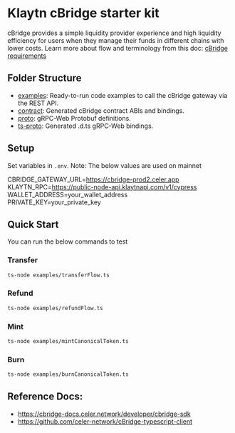 # Klaytn cBridge starter kit

cBridge provides a simple liquidity provider experience and high liquidity efficiency for users when they manage their funds in different
chains with lower costs. Learn more about flow and terminology from this doc:
[cBridge requirements](https://docs.google.com/document/d/15gVJfiAjzfR9dyz_ad7jQOx5PSPI6p_RanLA6XRLCYU/edit?usp=sharing)

## Folder Structure

- [examples](./examples): Ready-to-run code examples to call the cBridge gateway via the REST API.
- [contract](./contract): Generated cBridge contract ABIs and bindings.
- [proto](./proto): gRPC-Web Protobuf definitions.
- [ts-proto](./ts-proto): Generated .d.ts gRPC-Web bindings.

## Setup
Set variables in `.env`. Note: The below values are used on mainnet

CBRIDGE_GATEWAY_URL=https://cbridge-prod2.celer.app
KLAYTN_RPC=https://public-node-api.klaytnapi.com/v1/cypress
WALLET_ADDRESS=your_wallet_address  
PRIVATE_KEY=your_private_key

## Quick Start
You can run the below commands to test
### Transfer

```sh
ts-node examples/transferFlow.ts
```

### Refund

```sh
ts-node examples/refundFlow.ts
```

### Mint

```sh
ts-node examples/mintCanonicalToken.ts
```

### Burn

```sh
ts-node examples/burnCanonicalToken.ts
```

## Reference Docs:

- https://cbridge-docs.celer.network/developer/cbridge-sdk
- https://github.com/celer-network/cBridge-typescript-client